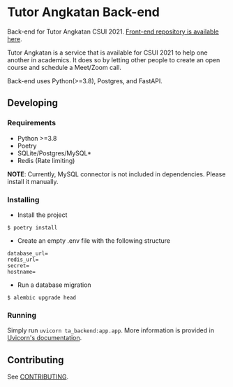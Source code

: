 # Tutor Angkatan Back-end

Back-end for Tutor Angkatan CSUI 2021. [Front-end repository is available here](https://github.com/rorre/ta-frontend).

Tutor Angkatan is a service that is available for CSUI 2021 to help one another in academics. It does so by letting other people to create an open course and schedule a Meet/Zoom call.

Back-end uses Python(>=3.8), Postgres, and FastAPI.

## Developing

### Requirements

-   Python >=3.8
-   Poetry
-   SQLite/Postgres/MySQL\*
-   Redis (Rate limiting)

**NOTE**: Currently, MySQL connector is not included in dependencies. Please install it manually.

### Installing

-   Install the project

```
$ poetry install
```

-   Create an empty .env file with the following structure

```
database_url=
redis_url=
secret=
hostname=
```

-   Run a database migration

```
$ alembic upgrade head
```

### Running

Simply run `uvicorn ta_backend:app.app`. More information is provided in [Uvicorn's documentation](https://www.uvicorn.org/).

## Contributing

See [CONTRIBUTING](CONTRIBUTING.md).
